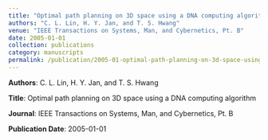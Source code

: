 ```yaml
---
title: "Optimal path planning on 3D space using a DNA computing algorithm"
authors: "C. L. Lin, H. Y. Jan, and T. S. Hwang"
venue: "IEEE Transactions on Systems, Man, and Cybernetics, Pt. B"
date: 2005-01-01
collection: publications
category: manuscripts
permalink: /publication/2005-01-optimal-path-planning-on-3d-space-using-a-dna-computing-algorithm
---
```


**Authors**: C. L. Lin, H. Y. Jan, and T. S. Hwang

**Title**: Optimal path planning on 3D space using a DNA computing algorithm

**Journal**: IEEE Transactions on Systems, Man, and Cybernetics, Pt. B

**Publication Date**: 2005-01-01
